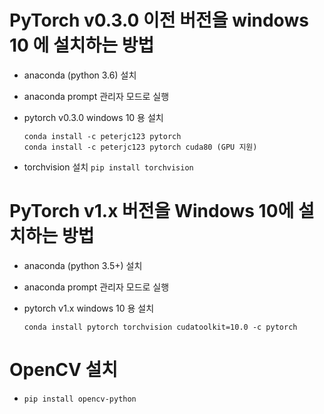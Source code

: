 

# PyTorch v0.3.0 이전 버전을 windows 10 에 설치하는 방법

* anaconda (python 3.6) 설치

* anaconda prompt 관리자 모드로 실행

* pytorch v0.3.0 windows 10 용 설치
    ```
    conda install -c peterjc123 pytorch
    conda install -c peterjc123 pytorch cuda80 (GPU 지원)
   ```
* torchvision 설치
    `pip install torchvision`

# PyTorch v1.x 버전을 Windows 10에 설치하는 방법

* anaconda (python 3.5+) 설치

* anaconda prompt 관리자 모드로 실행

* pytorch v1.x windows 10 용 설치
    ```
    conda install pytorch torchvision cudatoolkit=10.0 -c pytorch
    
   ```

# OpenCV 설치
* `pip install opencv-python`
